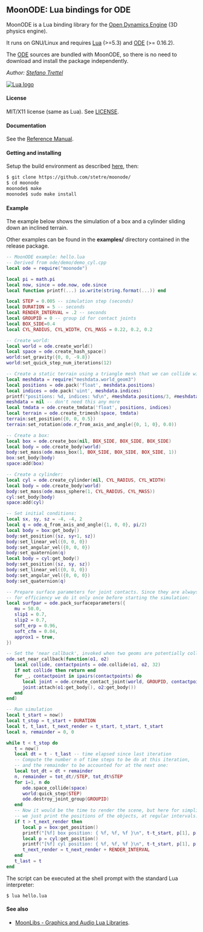 ## MoonODE: Lua bindings for ODE

MoonODE is a Lua binding library for the [Open Dynamics Engine](https://www.ode.org) (3D physics engine).

It runs on GNU/Linux <!-- and on Windows (MSYS2/MinGW) --> and requires 
[Lua](http://www.lua.org/) (>=5.3) and [ODE](https://bitbucket.org/odedevs/ode/downloads/) (>= 0.16.2).

The [ODE](https://bitbucket.org/odedevs/ode/downloads/) sources are bundled with MoonODE, so there
is no need to download and install the package independently.

_Author:_ _[Stefano Trettel](https://www.linkedin.com/in/stetre)_

[![Lua logo](./doc/powered-by-lua.gif)](http://www.lua.org/)

#### License

MIT/X11 license (same as Lua). See [LICENSE](./LICENSE).

#### Documentation

See the [Reference Manual](https://stetre.github.io/moonode/doc/index.html).

#### Getting and installing

Setup the build environment as described [here](https://github.com/stetre/moonlibs), then:

```sh
$ git clone https://github.com/stetre/moonode/
$ cd moonode
moonode$ make
moonode$ sudo make install
```

#### Example

The example below shows the simulation of a box and a cylinder sliding down an inclined terrain.

Other examples can be found in the **examples/** directory contained in the release package.

```lua
-- MoonODE example: hello.lua
-- Derived from ode/demo/demo_cyl.cpp
local ode = require("moonode")

local pi = math.pi
local now, since = ode.now, ode.since
local function printf(...) io.write(string.format(...)) end

local STEP = 0.005 -- simulation step (seconds)
local DURATION = 5 -- seconds
local RENDER_INTERVAL = .2 -- seconds
local GROUPID = 0 -- group id for contact joints
local BOX_SIDE=0.4
local CYL_RADIUS, CYL_WIDTH, CYL_MASS = 0.22, 0.2, 0.2

-- Create world:
local world = ode.create_world()
local space = ode.create_hash_space()
world:set_gravity({0, 0, -9.8})
world:set_quick_step_num_iterations(12)

-- Create a static terrain using a triangle mesh that we can collide with:
local meshdata = require("meshdata.world_geom3")
local positions = ode.pack('float', meshdata.positions)
local indices = ode.pack('uint', meshdata.indices)
printf("positions: %d, indices: %d\n", #meshdata.positions/3, #meshdata.indices)
meshdata = nil -- don't need this any more
local tmdata = ode.create_tmdata('float', positions, indices)
local terrain = ode.create_trimesh(space, tmdata)
terrain:set_position({0, 0, 0.5})
terrain:set_rotation(ode.r_from_axis_and_angle({0, 1, 0}, 0.0))

-- Create a box:
local box = ode.create_box(nil, BOX_SIDE, BOX_SIDE, BOX_SIDE)
local body = ode.create_body(world)
body:set_mass(ode.mass_box(1, BOX_SIDE, BOX_SIDE, BOX_SIDE, 1))
box:set_body(body)
space:add(box)

-- Create a cylinder:
local cyl = ode.create_cylinder(nil, CYL_RADIUS, CYL_WIDTH)
local body = ode.create_body(world)
body:set_mass(ode.mass_sphere(1, CYL_RADIUS, CYL_MASS))
cyl:set_body(body)
space:add(cyl)

-- Set initial conditions:
local sx, sy, sz = -4, -4, 2
local q = ode.q_from_axis_and_angle({1, 0, 0}, pi/2)
local body = box:get_body()
body:set_position({sz, sy+1, sz})
body:set_linear_vel({0, 0, 0})
body:set_angular_vel({0, 0, 0})
body:set_quaternion(q)
local body = cyl:get_body()
body:set_position({sz, sy, sz})
body:set_linear_vel({0, 0, 0})
body:set_angular_vel({0, 0, 0})
body:set_quaternion(q)

-- Prepare surface parameters for joint contacts. Since they are always the same,
-- for efficiency we do it only once before starting the simulation:
local surfpar = ode.pack_surfaceparameters({
   mu = 50.0,
   slip1 = 0.7,
   slip2 = 0.7,
   soft_erp = 0.96,
   soft_cfm = 0.04,
   approx1 = true,
})

-- Set the 'near callback', invoked when two geoms are potentially colliding:
ode.set_near_callback(function(o1, o2)
   local collide, contactpoints = ode.collide(o1, o2, 32)
   if not collide then return end
   for _, contactpoint in ipairs(contactpoints) do
      local joint = ode.create_contact_joint(world, GROUPID, contactpoint, surfpar)
      joint:attach(o1:get_body(), o2:get_body())
   end
end)

-- Run simulation
local t_start = now()
local t_stop = t_start + DURATION
local t, t_last, t_next_render = t_start, t_start, t_start
local n, remainder = 0, 0

while t < t_stop do
   t = now()
   local dt = t - t_last -- time elapsed since last iteration
   -- Compute the number n of time steps to be do at this iteration,
   -- and the remainder to be accounted for at the next one:
   local tot_dt = dt + remainder
   n, remainder = tot_dt//STEP, tot_dt%STEP
   for i=1, n do
      ode.space_collide(space)
      world:quick_step(STEP)
      ode.destroy_joint_group(GROUPID) 
   end
   -- Now it would be the time to render the scene, but here for simplicity
   -- we just print the positions of the objects, at regular intervals:
   if t > t_next_render then
      local p = box:get_position()
      printf("[%f] box position: { %f, %f, %f }\n", t-t_start, p[1], p[2], p[3])
      local p = cyl:get_position()
      printf("[%f] cyl position: { %f, %f, %f }\n", t-t_start, p[1], p[2], p[3])
      t_next_render = t_next_render + RENDER_INTERVAL
   end
   t_last = t
end

```

The script can be executed at the shell prompt with the standard Lua interpreter:

```shell
$ lua hello.lua
```

#### See also

* [MoonLibs - Graphics and Audio Lua Libraries](https://github.com/stetre/moonlibs).
